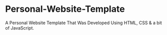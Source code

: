 # Personal-Website-Template
A Personal Website Template That Was Developed Using HTML, CSS &amp; a bit of JavaScript.
